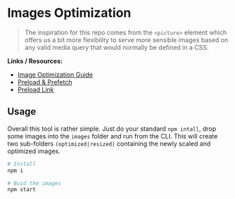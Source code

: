 # Images Optimization

> The inspiration for this repo comes from the `<picture>` element which offers us a bit more flexibility to serve more sensible images based on any valid media query that would normally be defined in a CSS.

**Links / Resources:**

- [Image Optimization Guide](https://images.guide)
- [Preload & Prefetch](https://medium.com/reloading/preload-prefetch-and-priorities-in-chrome-776165961bbf)
- [Preload Link](https://www.smashingmagazine.com/2016/02/preload-what-is-it-good-for)

## Usage

Overall this tool is rather simple. Just do your standard `npm intall`, drop some images into the `images` folder and run from the CLI. This will create two sub-folders `(optimized|resized)` containing the newly scaled and optimized images.

```bash
# Install
npm i

# Buid the images
npm start
```

